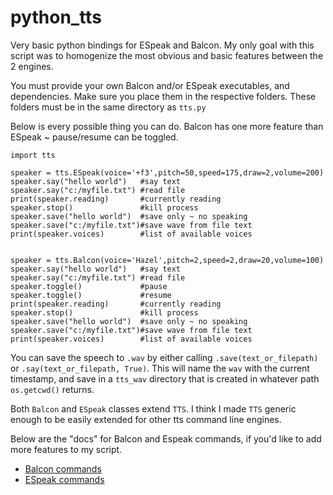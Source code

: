 # python_tts
Very basic python bindings for ESpeak and Balcon. My only goal with this script was to homogenize the most obvious and basic features between the 2 engines.


You must provide your own Balcon and/or ESpeak executables, and dependencies. Make sure you place them in the respective folders. These folders must be in the same directory as `tts.py`


Below is every possible thing you can do. Balcon has one more feature than ESpeak ~ pause/resume can be toggled.

```python3
import tts

speaker = tts.ESpeak(voice='+f3',pitch=50,speed=175,draw=2,volume=200)
speaker.say("hello world")   #say text
speaker.say("c:/myfile.txt") #read file
print(speaker.reading)       #currently reading
speaker.stop()               #kill process
speaker.save("hello world")  #save only ~ no speaking
speaker.save("c:/myfile.txt")#save wave from file text
print(speaker.voices)        #list of available voices


speaker = tts.Balcon(voice='Hazel',pitch=2,speed=2,draw=20,volume=100)
speaker.say("hello world")   #say text
speaker.say("c:/myfile.txt") #read file
speaker.toggle()             #pause
speaker.toggle()             #resume
print(speaker.reading)       #currently reading
speaker.stop()               #kill process
speaker.save("hello world")  #save only ~ no speaking
speaker.save("c:/myfile.txt")#save wave from file text
print(speaker.voices)        #list of available voices
```


You can save the speech to `.wav` by either calling `.save(text_or_filepath)` or `.say(text_or_filepath, True)`. This will name the `wav` with the current timestamp, and save in a `tts_wav` directory that is created in whatever path `os.getcwd()` returns.

Both `Balcon` and `ESpeak` classes extend `TTS`. I think I made `TTS` generic enough to be easily extended for other tts command line engines.

Below are the "docs" for Balcon and Espeak commands, if you'd like to add more features to my script.

* [Balcon commands](http://www.cross-plus-a.com/bconsole.htm)
* [ESpeak commands](https://espeak.sourceforge.net/commands.html)
